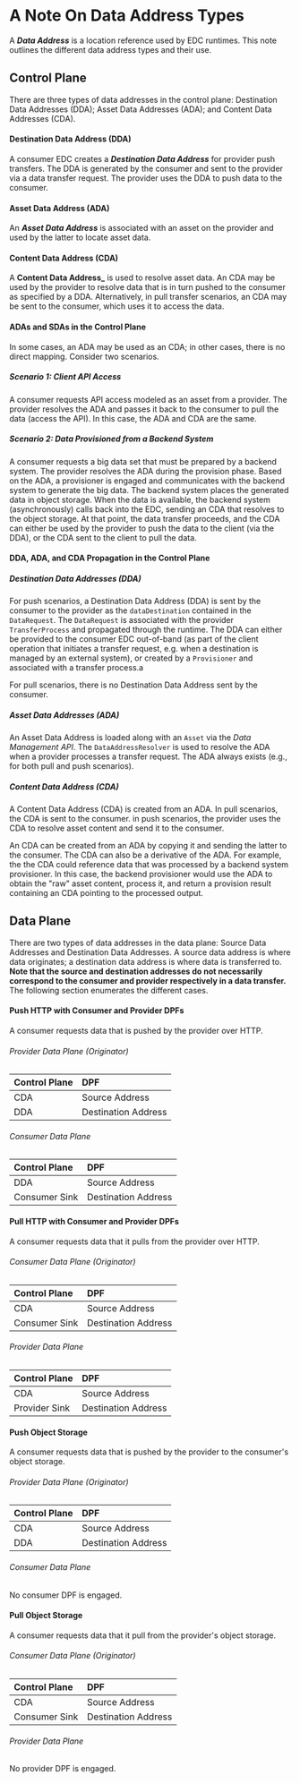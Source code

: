 # A Note On Data Address Types

A **_Data Address_** is a location reference used by EDC runtimes. This note outlines the different data address types and their use. 

## Control Plane

There are three types of data addresses in the control plane: Destination Data Addresses (DDA); Asset Data Addresses (ADA); and Content Data Addresses (CDA). 

#### Destination Data Address (DDA)

A consumer EDC creates a **_Destination Data Address_** for provider push transfers. The DDA is generated by the consumer and sent to the provider via a data transfer request. The provider uses the DDA to push data to the consumer.

#### Asset Data Address (ADA)

An **_Asset Data Address_** is associated with an asset on the provider and used by the latter to locate asset data. 

#### Content Data Address (CDA)

A **Content Data Address_** is used to resolve asset data. An CDA may be used by the provider to resolve data that is in turn pushed to the consumer as specified by a DDA. Alternatively, in pull transfer scenarios, an CDA may be sent to the consumer, which uses it to access the data.

#### ADAs and SDAs in the Control Plane

In some cases, an ADA may be used as an CDA; in other cases, there is no direct mapping. Consider two scenarios.

##### Scenario 1: Client API Access

A consumer requests API access modeled as an asset from a provider. The provider resolves the ADA and passes it back to the consumer to pull the data (access the API). In this case, the ADA and CDA are the same.

##### Scenario 2: Data Provisioned from a Backend System

A consumer requests a big data set that must be prepared by a backend system. The provider resolves the ADA during the provision phase. Based on the ADA, a provisioner is engaged and communicates with the backend system to generate the big data. The backend system places the generated data in object storage. When the data is available, the backend system (asynchronously) calls back into the EDC, sending an CDA that resolves to the object storage. At that point, the data transfer proceeds, and the CDA can either be used by the provider to push the data to the client (via the DDA), or the CDA sent to the client to pull the data.

#### DDA, ADA, and CDA Propagation in the Control Plane

##### Destination Data Addresses (DDA)

For push scenarios, a Destination Data Address (DDA) is sent by the consumer to the provider as the `dataDestination` contained in the `DataRequest`. The `DataRequest` is associated with the provider `TransferProcess` and propagated through the runtime. The DDA can either be provided to the consumer EDC out-of-band (as part of the client operation that initiates a transfer request, e.g. when a destination is managed by an external system), or created by a `Provisioner` and associated with a transfer process.a

For pull scenarios, there is no Destination Data Address sent by the consumer.

##### Asset Data Addresses (ADA)

An Asset Data Address is loaded along with an `Asset` via the _Data Management API_. The `DataAddressResolver` is used to resolve the ADA when a provider processes a transfer request. The ADA always exists (e.g., for both pull and push scenarios).

##### Content Data Address (CDA)

A Content Data Address (CDA) is created from an ADA. In pull scenarios, the CDA is sent to the consumer. in push scenarios, the provider uses the CDA to resolve asset content and send it to the consumer.

An CDA can be created from an ADA by copying it and sending the latter to the consumer. The CDA can also be a derivative of the ADA. For example, the the CDA could reference data that was processed by a backend system provisioner. In this case, the backend provisioner would use the ADA to obtain the "raw" asset content, process it, and return a provision result containing an CDA pointing to the processed output.


## Data Plane

There are two types of data addresses in the data plane: Source Data Addresses and Destination Data Addresses. A source data address is where data originates; a destination data address is where data is transferred to. **Note that the source and destination addresses do not necessarily correspond to the consumer and provider respectively in a data transfer.** The following section enumerates the different cases.

#### Push HTTP with Consumer and Provider DPFs

A consumer requests data that is pushed by the provider over HTTP.

###### Provider Data Plane (Originator)

| Control Plane | DPF                 |
|:--------------|:--------------------|
| CDA           | Source Address      |
| DDA           | Destination Address |

###### Consumer Data Plane

| Control Plane  | DPF                |
|:---------------|:-------------------|
| DDA            | Source Address     |
| Consumer Sink  | Destination Address|


#### Pull HTTP with Consumer and Provider DPFs

A consumer requests data that it pulls from the provider over HTTP.


###### Consumer Data Plane (Originator)

| Control Plane  | DPF                |
|:---------------|:-------------------|
| CDA            | Source Address     |
| Consumer Sink  | Destination Address|


###### Provider Data Plane

| Control Plane  | DPF                 |
|:---------------|:--------------------|
| CDA            | Source Address      |
| Provider Sink  | Destination Address |


#### Push Object Storage

A consumer requests data that is pushed by the provider to the consumer's object storage.

###### Provider Data Plane (Originator) 

| Control Plane  | DPF                 |
|:---------------|:--------------------|
| CDA            | Source Address      |
| DDA            | Destination Address |

###### Consumer Data Plane

No consumer DPF is engaged.

#### Pull Object Storage

A consumer requests data that it pull from the provider's object storage.

###### Consumer Data Plane (Originator)

| Control Plane  | DPF                 |
|:---------------|:--------------------|
| CDA            | Source Address      |
| Consumer Sink  | Destination Address |

###### Provider Data Plane

No provider DPF is engaged.
